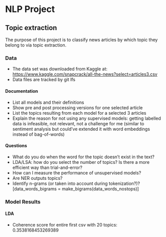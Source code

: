 # NLP Project
## Topic extraction
The purpose of this project is to classify news articles by which topic they belong to via topic extraction.

### Data
- The data set was downloaded from Kaggle at: https://www.kaggle.com/snapcrack/all-the-news?select=articles3.csv
- Data files are tracked by git lfs

#### Documentation
- List all models and their definitions
- Show pre and post processing versions for one selected article
- List the topics resulting from each model for a selected 3 articles
- Explain the reason for not using any supervised models: getting labelled data is infeasible, not relevant, not a challenge for me (similar to sentiment analysis but could’ve extended it with word embeddings instead of bag-of-words)

#### Questions
- What do you do when the word for the topic doesn’t exist in the text?
- LDA/LSA: how do you select the number of topics? Is there a more efficient way than trial-and-error?
- How can I measure the performance of unsupervised models?
- Are NER outputs topics?
- Identify n-grams (or taken into account during tokenization?)? [data_words_bigrams = make_bigrams(data_words_nostops)]



### Model Results
#### LDA
- Coherence score for entire first csv with 20 topics: 0.3538168453269389